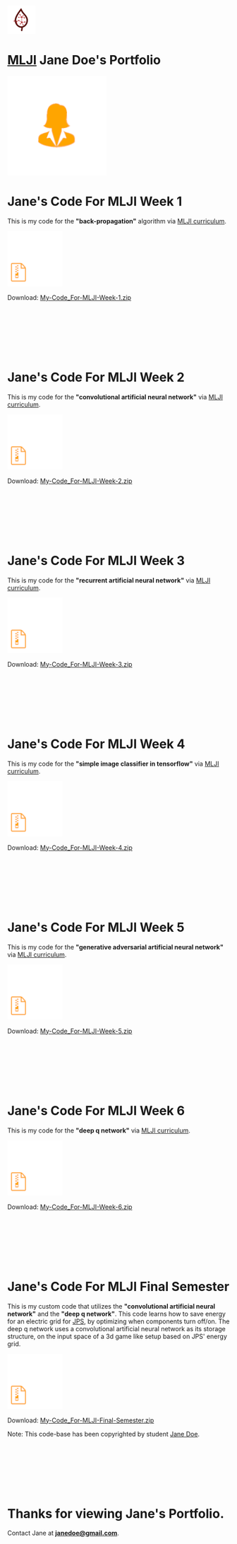 ![Alt Text](https://github.com/JordanMicahBennett/https-github.com-JordanMicahBennett-Machine-Learning-Jamaica-Institute_SampleCandidatePortfolio/blob/master/data/logo.png)

# [MLJI](http://mlj-institute.appspot.com/) Jane Doe's Portfolio

![Alt Text](https://github.com/JordanMicahBennett/https-github.com-JordanMicahBennett-Machine-Learning-Jamaica-Institute_SampleCandidatePortfolio/blob/master/students/Jane-Doe/MLJI-JANE-GMAIL.COM/person-.png)

# Jane's Code For MLJI Week 1

This is my code for the **"back-propagation"** algorithm via [MLJI curriculum](https://github.com/JordanMicahBennett/Machine-Learning-Jamaica-Institute_Curriculum_MainPage/blob/master/README.md).

![Alt Text](https://github.com/JordanMicahBennett/https-github.com-JordanMicahBennett-Machine-Learning-Jamaica-Institute_SampleCandidatePortfolio/blob/master/data/zip-.png)

Download: [My-Code_For-MLJI-Week-1.zip](https://github.com/JordanMicahBennett/https-github.com-JordanMicahBennett-Machine-Learning-Jamaica-Institute_SampleCandidatePortfolio/blob/master/students/Jane-Doe/MLJI-JANE-GMAIL.COM/My-Code_For-MLJI-Week-1.zip)

<br/><br/><br/><br/><br/><br/>

# Jane's Code For MLJI Week 2

This is my code for the **"convolutional artificial neural network"** via [MLJI curriculum](https://github.com/JordanMicahBennett/Machine-Learning-Jamaica-Institute_Curriculum_MainPage/blob/master/README.md).

![Alt Text](https://github.com/JordanMicahBennett/https-github.com-JordanMicahBennett-Machine-Learning-Jamaica-Institute_SampleCandidatePortfolio/blob/master/data/zip-.png)

Download: [My-Code_For-MLJI-Week-2.zip](https://github.com/JordanMicahBennett/https-github.com-JordanMicahBennett-Machine-Learning-Jamaica-Institute_SampleCandidatePortfolio/blob/master/students/Jane-Doe/MLJI-JANE-GMAIL.COM/My-Code_For-MLJI-Week-2.zip)

<br/><br/><br/><br/><br/><br/>


# Jane's Code For MLJI Week 3

This is my code for the **"recurrent artificial neural network"** via [MLJI curriculum](https://github.com/JordanMicahBennett/Machine-Learning-Jamaica-Institute_Curriculum_MainPage/blob/master/README.md).

![Alt Text](https://github.com/JordanMicahBennett/https-github.com-JordanMicahBennett-Machine-Learning-Jamaica-Institute_SampleCandidatePortfolio/blob/master/data/zip-.png)

Download: [My-Code_For-MLJI-Week-3.zip](https://github.com/JordanMicahBennett/https-github.com-JordanMicahBennett-Machine-Learning-Jamaica-Institute_SampleCandidatePortfolio/blob/master/students/Jane-Doe/MLJI-JANE-GMAIL.COM/My-Code_For-MLJI-Week-3.zip)

<br/><br/><br/><br/><br/><br/>



# Jane's Code For MLJI Week 4

This is my code for the **"simple image classifier in tensorflow"** via [MLJI curriculum](https://github.com/JordanMicahBennett/Machine-Learning-Jamaica-Institute_Curriculum_MainPage/blob/master/README.md).

![Alt Text](https://github.com/JordanMicahBennett/https-github.com-JordanMicahBennett-Machine-Learning-Jamaica-Institute_SampleCandidatePortfolio/blob/master/data/zip-.png)

Download: [My-Code_For-MLJI-Week-4.zip](https://github.com/JordanMicahBennett/https-github.com-JordanMicahBennett-Machine-Learning-Jamaica-Institute_SampleCandidatePortfolio/blob/master/students/Jane-Doe/MLJI-JANE-GMAIL.COM/My-Code_For-MLJI-Week-4.zip)

<br/><br/><br/><br/><br/><br/>




# Jane's Code For MLJI Week 5

This is my code for the **"generative adversarial artificial neural network"** via [MLJI curriculum](https://github.com/JordanMicahBennett/Machine-Learning-Jamaica-Institute_Curriculum_MainPage/blob/master/README.md).

![Alt Text](https://github.com/JordanMicahBennett/https-github.com-JordanMicahBennett-Machine-Learning-Jamaica-Institute_SampleCandidatePortfolio/blob/master/data/zip-.png)

Download: [My-Code_For-MLJI-Week-5.zip](https://github.com/JordanMicahBennett/https-github.com-JordanMicahBennett-Machine-Learning-Jamaica-Institute_SampleCandidatePortfolio/blob/master/students/Jane-Doe/MLJI-JANE-GMAIL.COM/My-Code_For-MLJI-Week-5.zip)

<br/><br/><br/><br/><br/><br/>



# Jane's Code For MLJI Week 6

This is my code for the **"deep q network"** via [MLJI curriculum](https://github.com/JordanMicahBennett/Machine-Learning-Jamaica-Institute_Curriculum_MainPage/blob/master/README.md).

![Alt Text](https://github.com/JordanMicahBennett/https-github.com-JordanMicahBennett-Machine-Learning-Jamaica-Institute_SampleCandidatePortfolio/blob/master/data/zip-.png)

Download: [My-Code_For-MLJI-Week-6.zip](https://github.com/JordanMicahBennett/https-github.com-JordanMicahBennett-Machine-Learning-Jamaica-Institute_SampleCandidatePortfolio/blob/master/students/Jane-Doe/MLJI-JANE-GMAIL.COM/My-Code_For-MLJI-Week-6.zip)

<br/><br/><br/><br/><br/><br/>


# Jane's Code For MLJI Final Semester

This is my custom code that utilizes the **"convolutional artificial neural network"** and the **"deep q network"**. This code learns how to save energy for an electric grid for [JPS](https://www.jpsco.com), by optimizing when components turn off/on. The deep q network uses a convolutional artificial neural network as its storage structure, on the input space of a 3d game like setup based on JPS' energy grid.

![Alt Text](https://github.com/JordanMicahBennett/https-github.com-JordanMicahBennett-Machine-Learning-Jamaica-Institute_SampleCandidatePortfolio/blob/master/data/zip-.png)

Download: [My-Code_For-MLJI-Final-Semester.zip](https://github.com/JordanMicahBennett/https-github.com-JordanMicahBennett-Machine-Learning-Jamaica-Institute_SampleCandidatePortfolio/blob/master/students/Jane-Doe/MLJI-JANE-GMAIL.COM/My-Code_For-MLJI-Final-Semester.zip)

Note: This code-base has been copyrighted by student [Jane Doe](http://github.com/JordanMicahBennett/https-github.com-JordanMicahBennett-Machine-Learning-Jamaica-Institute_SampleCandidatePortfolio/blob/master/students/Jane-Doe/MLJI-JANE-GMAIL.COM/PORTFOLIO.MD).

<br/><br/><br/><br/><br/><br/>

# Thanks for viewing Jane's Portfolio.

Contact Jane at **janedoe@gmail.com**.
